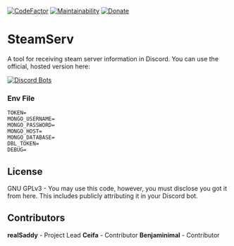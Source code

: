 [![CodeFactor](https://www.codefactor.io/repository/github/realsaddy/steamserv/badge)](https://www.codefactor.io/repository/github/realsaddy/steamserv) [![Maintainability](https://api.codeclimate.com/v1/badges/67a5e58948db048a37a5/maintainability)](https://codeclimate.com/github/realSaddy/SteamServ/maintainability) [![Donate](https://img.shields.io/badge/Donate-PayPal-green.svg)](https://www.paypal.com/cgi-bin/webscr?cmd=_s-xclick&hosted_button_id=586S5KMWTQRM4&source=url)

# SteamServ

A tool for receiving steam server information in Discord.
You can use the official, hosted version here:

[![Discord Bots](https://top.gg/api/widget/441389975951507486.svg)](https://top.gg/bot/441389975951507486)

### Env File

```
TOKEN=
MONGO_USERNAME=
MONGO_PASSWORD=
MONGO_HOST=
MONGO_DATABASE=
DBL_TOKEN=
DEBUG=
```

## License

GNU GPLv3 - You may use this code, however, you must disclose you got it from here.
This includes publicly attributing it in your Discord bot.

## Contributors

<b>realSaddy</b> - Project Lead
<b>Ceifa</b> - Contributor
<b>Benjaminimal</b> - Contributor
